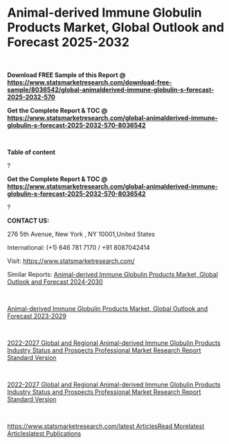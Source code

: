 <h1>Animal-derived Immune Globulin Products Market, Global Outlook and Forecast 2025-2032</h1><br/><p><strong>Download FREE Sample of this Report @ <a href="https://www.statsmarketresearch.com/download-free-sample/8036542/global-animalderived-immune-globulin-s-forecast-2025-2032-570">https://www.statsmarketresearch.com/download-free-sample/8036542/global-animalderived-immune-globulin-s-forecast-2025-2032-570</a></strong></p>
 
 
 
 <div><b>Get the Complete Report & TOC @ <a href="https://www.statsmarketresearch.com/global-animalderived-immune-globulin-s-forecast-2025-2032-570-8036542">https://www.statsmarketresearch.com/global-animalderived-immune-globulin-s-forecast-2025-2032-570-8036542</a></b></div>
 
 
 
 <p><br />
 
 <b>Table of content</b></p>
 
 
 
 <p>? </p>
 
 
 
 <div><b>Get the Complete Report & TOC @ <a href="https://www.statsmarketresearch.com/global-animalderived-immune-globulin-s-forecast-2025-2032-570-8036542">https://www.statsmarketresearch.com/global-animalderived-immune-globulin-s-forecast-2025-2032-570-8036542</a></b></div>
 
 
 
 <p>? </p>
 
 
 
 <p><b>CONTACT US:</b><br />
 
 276 5th Avenue, New York , NY 10001,United States<br />
 
 International: (+1) 646 781 7170 / +91 8087042414<br />
 
 Visit: <a href="https://www.statsmarketresearch.com/">https://www.statsmarketresearch.com/</a><br />
 
 Similar Reports: <a href="https://www.statsmarketresearch.com/global-animalderived-immune-globulin-s-forecast-2025-2032-570-8036542">Animal-derived Immune Globulin Products Market, Global Outlook and Forecast 2024-2030</a><br />
 
 <br />
 
 <a href="https://www.statsmarketresearch.com/global-animalderived-immune-globulin-s-forecast-2025-2032-570-8036542">Animal-derived Immune Globulin Products Market, Global Outlook and Forecast 2023-2029</a><br />
 
 <br />
 
 <a href="https://www.statsmarketresearch.com/global-animalderived-immune-globulin-s-forecast-2025-2032-570-8036542">2022-2027 Global and Regional Animal-derived Immune Globulin Products Industry Status and Prospects Professional Market Research Report Standard Version</a><br />
 
 <br />
 
 <a href="https://www.statsmarketresearch.com/global-animalderived-immune-globulin-s-forecast-2025-2032-570-8036542">2022-2027 Global and Regional Animal-derived Immune Globulin Products Industry Status and Prospects Professional Market Research Report Standard Version</a><br />
 
 <br />
 
 <a href="https://gyeongbokgung.com">https://www.statsmarketresearch.com/</a><a href="https://hallyeomaritime.com">latest Articles</a><a href="https://jingwansa.com">Read More</a><a href="https://nguoiviet.jp/">latest Articles</a><a href="https://www.intelmarketresearch.com/">latest Publications</a></p>